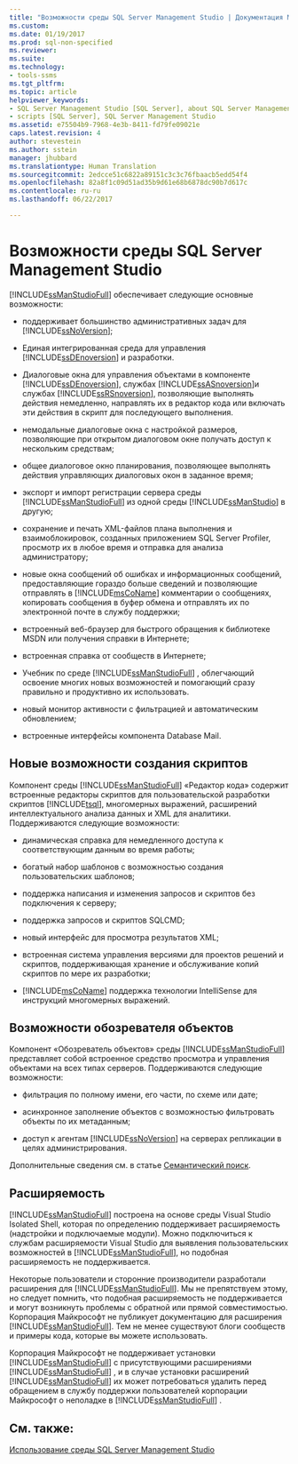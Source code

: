 ```yaml
---
title: "Возможности среды SQL Server Management Studio | Документация Майкрософт"
ms.custom: 
ms.date: 01/19/2017
ms.prod: sql-non-specified
ms.reviewer: 
ms.suite: 
ms.technology:
- tools-ssms
ms.tgt_pltfrm: 
ms.topic: article
helpviewer_keywords:
- SQL Server Management Studio [SQL Server], about SQL Server Management Studio
- scripts [SQL Server], SQL Server Management Studio
ms.assetid: e75504b9-7968-4e3b-8411-fd79fe09021e
caps.latest.revision: 4
author: stevestein
ms.author: sstein
manager: jhubbard
ms.translationtype: Human Translation
ms.sourcegitcommit: 2edcce51c6822a89151c3c3c76fbaacb5edd54f4
ms.openlocfilehash: 82a8f1c09d51ad35b9d61e68b6878dc90b7d617c
ms.contentlocale: ru-ru
ms.lasthandoff: 06/22/2017

---
```

# <a name="features-in-sql-server-management-studio"></a>Возможности среды SQL Server Management Studio
[!INCLUDE[ssManStudioFull](../includes/ssmanstudiofull_md.md)] обеспечивает следующие основные возможности:  
  
-   поддерживает большинство административных задач для [!INCLUDE[ssNoVersion](../includes/ssnoversion_md.md)];  
  
-   Единая интегрированная среда для управления [!INCLUDE[ssDEnoversion](../includes/ssdenoversion_md.md)] и разработки.  
  
-   Диалоговые окна для управления объектами в компоненте [!INCLUDE[ssDEnoversion](../includes/ssdenoversion_md.md)], службах [!INCLUDE[ssASnoversion](../includes/ssasnoversion_md.md)]и службах [!INCLUDE[ssRSnoversion](../includes/ssrsnoversion_md.md)], позволяющие выполнять действия немедленно, направлять их в редактор кода или включать эти действия в скрипт для последующего выполнения.  
  
-   немодальные диалоговые окна с настройкой размеров, позволяющие при открытом диалоговом окне получать доступ к нескольким средствам;  
  
-   общее диалоговое окно планирования, позволяющее выполнять действия управляющих диалоговых окон в заданное время;  
  
-   экспорт и импорт регистрации сервера среды [!INCLUDE[ssManStudioFull](../includes/ssmanstudiofull_md.md)] из одной среды [!INCLUDE[ssManStudio](../includes/ssmanstudio_md.md)] в другую;  
  
-   сохранение и печать XML-файлов плана выполнения и взаимоблокировок, созданных приложением SQL Server Profiler, просмотр их в любое время и отправка для анализа администратору;  
  
-   новые окна сообщений об ошибках и информационных сообщений, предоставляющие гораздо больше сведений и позволяющие отправлять в [!INCLUDE[msCoName](../includes/msconame_md.md)] комментарии о сообщениях, копировать сообщения в буфер обмена и отправлять их по электронной почте в службу поддержки;  
  
-   встроенный веб-браузер для быстрого обращения к библиотеке MSDN или получения справки в Интернете;  
  
-   встроенная справка от сообществ в Интернете;  
  
-   Учебник по среде [!INCLUDE[ssManStudioFull](../includes/ssmanstudiofull_md.md)] , облегчающий освоение многих новых возможностей и помогающий сразу правильно и продуктивно их использовать.  
  
-   новый монитор активности с фильтрацией и автоматическим обновлением;  
  
-   встроенные интерфейсы компонента Database Mail.  
  
## <a name="new-scripting-capabilities"></a>Новые возможности создания скриптов  
Компонент среды [!INCLUDE[ssManStudioFull](../includes/ssmanstudiofull_md.md)] «Редактор кода» содержит встроенные редакторы скриптов для пользовательской разработки скриптов [!INCLUDE[tsql](../includes/tsql_md.md)], многомерных выражений, расширений интеллектуального анализа данных и XML для аналитики. Поддерживаются следующие возможности:  
  
-   динамическая справка для немедленного доступа к соответствующим данным во время работы;  
  
-   богатый набор шаблонов с возможностью создания пользовательских шаблонов;  
  
-   поддержка написания и изменения запросов и скриптов без подключения к серверу;  
  
-   поддержка запросов и скриптов SQLCMD;  
  
-   новый интерфейс для просмотра результатов XML;  
  
-   встроенная система управления версиями для проектов решений и скриптов, поддерживающая хранение и обслуживание копий скриптов по мере их разработки;  
  
-   [!INCLUDE[msCoName](../includes/msconame_md.md)] поддержка технологии IntelliSense для инструкций многомерных выражений.  
  
## <a name="object-explorer-features"></a>Возможности обозревателя объектов  
Компонент «Обозреватель объектов» среды [!INCLUDE[ssManStudioFull](../includes/ssmanstudiofull_md.md)] представляет собой встроенное средство просмотра и управления объектами на всех типах серверов. Поддерживаются следующие возможности:  
  
-   фильтрация по полному имени, его части, по схеме или дате;  
  
-   асинхронное заполнение объектов с возможностью фильтровать объекты по их метаданным;  
  
-   доступ к агентам [!INCLUDE[ssNoVersion](../includes/ssnoversion_md.md)] на серверах репликации в целях администрирования.  
  
Дополнительные сведения см. в статье [Семантический поиск](../ssms/object/object-explorer.md).  
  
## <a name="extensibility"></a>Расширяемость  
[!INCLUDE[ssManStudioFull](../includes/ssmanstudiofull_md.md)] построена на основе среды Visual Studio Isolated Shell, которая по определению поддерживает расширяемость (надстройки и подключаемые модули). Можно подключиться к службам расширяемости Visual Studio для выявления пользовательских возможностей в [!INCLUDE[ssManStudioFull](../includes/ssmanstudiofull_md.md)], но подобная расширяемость не поддерживается.  
  
Некоторые пользователи и сторонние производители разработали расширения для [!INCLUDE[ssManStudioFull](../includes/ssmanstudiofull_md.md)]. Мы не препятствуем этому, но следует помнить, что подобная расширяемость не поддерживается и могут возникнуть проблемы с обратной или прямой совместимостью. Корпорация Майкрософт не публикует документацию для расширения [!INCLUDE[ssManStudioFull](../includes/ssmanstudiofull_md.md)]. Тем не менее существуют блоги сообществ и примеры кода, которые вы можете использовать.  
  
Корпорация Майкрософт не поддерживает установки [!INCLUDE[ssManStudioFull](../includes/ssmanstudiofull_md.md)] с присутствующими расширениями [!INCLUDE[ssManStudioFull](../includes/ssmanstudiofull_md.md)] , и в случае установки расширений [!INCLUDE[ssManStudioFull](../includes/ssmanstudiofull_md.md)] их может потребоваться удалить перед обращением в службу поддержки пользователей корпорации Майкрософт о неполадке в [!INCLUDE[ssManStudioFull](../includes/ssmanstudiofull_md.md)] .  
  
## <a name="see-also"></a>См. также:  
[Использование среды SQL Server Management Studio](../ssms/use-sql-server-management-studio.md)  
  

